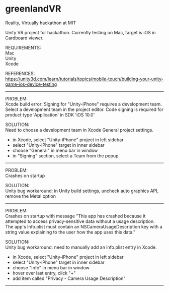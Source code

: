 # greenlandVR
Reality, Virtually hackathon at MIT

Unity VR project for hackathon.
Currently testing on Mac, target is iOS in Cardboard viewer.

REQUIREMENTS:  
Mac  
Unity  
Xcode  

REFERENCES:  
https://unity3d.com/learn/tutorials/topics/mobile-touch/building-your-unity-game-ios-device-testing

-------
PROBLEM:  
Xcode build error: 
Signing for "Unity-iPhone" requires a development team. Select a development team in the project editor.
Code signing is required for product type 'Application' in SDK 'iOS 10.0'

SOLUTION:  
Need to choose a development team in Xcode General project settings.
  - in Xcode, select "Unity-iPhone" project in left sidebar
  - select "Unity-iPhone" target in inner sidebar
  - choose "General" in menu bar in window
  - in "Signing" section, select a Team from the popup

-------
PROBLEM:  
Crashes on startup

SOLUTION:  
Unity bug workaround: in Unity build settings, uncheck auto graphics API, remove the Metal option

-------
PROBLEM:  
Crashes on startup with message 
"This app has crashed because it attempted to access privacy-sensitive data without a usage description. The app's Info.plist must contain an NSCameraUsageDescription key with a string value explaining to the user how the app uses this data."

SOLUTION:  
Unity bug workaround: need to manually add an info.plist entry in Xcode.
  - in Xcode, select "Unity-iPhone" project in left sidebar
  - select "Unity-iPhone" target in inner sidebar
  - choose "Info" in menu bar in window
  - hover over last entry, click "+"
  - add item called "Privacy - Camera Usage Description"
  
--------
